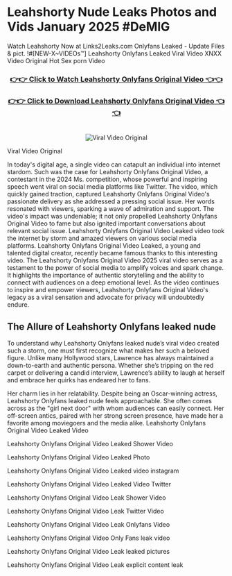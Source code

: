 # Leahshorty Nude Leaks Photos and Vids January 2025 #DeMlG

Watch Leahshorty Now at Links2Leaks.com Onlyfans Leaked - Update Files & pict. !#[NEW-X~VIDEOs™] Leahshorty Onlyfans Leaked Viral Video XNXX Video Original Hot Sex porn Video
<br>
<div align="center">
<h3><a href="https://links2leaks.com/leahshorty" rel="nofollow">👉👉 Click to Watch Leahshorty Onlyfans Original Video 👈👈</a></h3>
<h3><a href="https://links2leaks.com/leahshorty" rel="nofollow">👉👉 Click to Download Leahshorty Onlyfans Original Video 👈👈</a></h3>
<br>
<a href="https://links2leaks.com/leahshorty" rel="nofollow"><img src="https://i.ibb.co/Gkj2r4b/banner.png" alt="Viral Video Original" style="max-width: 100%; display: inline-block;" data-target="animated-image.originalImage"></a>
</div>

Viral Video Original

In today's digital age, a single video can catapult an individual into internet stardom. Such was the case for Leahshorty Onlyfans Original Video, a contestant in the 2024 Ms. competition, whose powerful and inspiring speech went viral on social media platforms like Twitter.
The video, which quickly gained traction, captured Leahshorty Onlyfans Original Video's passionate delivery as she addressed a pressing social issue. Her words resonated with viewers, sparking a wave of admiration and support. The video's impact was undeniable; it not only propelled Leahshorty Onlyfans Original Video to fame but also ignited important conversations about relevant social issue.
Leahshorty Onlyfans Original Video Leaked video took the internet by storm and amazed viewers on various social media platforms. Leahshorty Onlyfans Original Video Leaked, a young and talented digital creator, recently became famous thanks to this interesting video.
The Leahshorty Onlyfans Original Video 2025 viral video serves as a testament to the power of social media to amplify voices and spark change. It highlights the importance of authentic storytelling and the ability to connect with audiences on a deep emotional level. As the video continues to inspire and empower viewers, Leahshorty Onlyfans Original Video's legacy as a viral sensation and advocate for privacy will undoubtedly endure.

<h2>The Allure of Leahshorty Onlyfans leaked nude</h2>


To understand why Leahshorty Onlyfans leaked nude’s viral video created such a storm, one must first recognize what makes her such a beloved figure. Unlike many Hollywood stars, Lawrence has always maintained a down-to-earth and authentic persona. Whether she’s tripping on the red carpet or delivering a candid interview, Lawrence’s ability to laugh at herself and embrace her quirks has endeared her to fans.

Her charm lies in her relatability. Despite being an Oscar-winning actress, Leahshorty Onlyfans leaked nude feels approachable. She often comes across as the "girl next door" with whom audiences can easily connect. Her off-screen antics, paired with her strong screen presence, have made her a favorite among moviegoers and the media alike.
Leahshorty Onlyfans Original Video Leaked Video

Leahshorty Onlyfans Original Video Leaked Shower Video

Leahshorty Onlyfans Original Video Leaked Photo

Leahshorty Onlyfans Original Video Leaked video instagram

Leahshorty Onlyfans Original Video Leaked Video Twitter

Leahshorty Onlyfans Original Video Leak Shower Video

Leahshorty Onlyfans Original Video Leak Twitter Video

Leahshorty Onlyfans Original Video Leak Onlyfans Video

Leahshorty Onlyfans Original Video Only Fans leak video

Leahshorty Onlyfans Original Video Leak leaked pictures

Leahshorty Onlyfans Original Video Leak explicit content leak